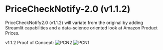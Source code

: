 # PriceCheckNotify-2.0 (v1.1.2)

PriceCheckNotify2.0 (v1.1.2) will variate from the original by adding Streamlit capabilities and a data-science oriented look at Amazon Product Prices.



v1.1.2 Proof of Concept:
![PCN2](https://user-images.githubusercontent.com/100003892/189813330-db76e05e-f79a-4a6f-9861-16eac4531ea9.PNG)
![PCN1](https://user-images.githubusercontent.com/100003892/189813337-c11d602f-56f3-4e68-af59-923c030b193d.PNG)
